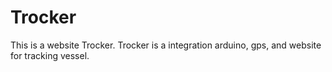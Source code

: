 # Trocker
This is a website Trocker. Trocker is a integration arduino, gps, and website for tracking vessel.
